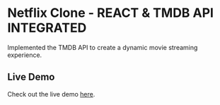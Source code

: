 # Netflix Clone - REACT & TMDB API INTEGRATED

Implemented the TMDB API to create a dynamic movie streaming experience.

## Live Demo
Check out the live demo [here](https://netflix-clone-ivory-seven.vercel.app/).

